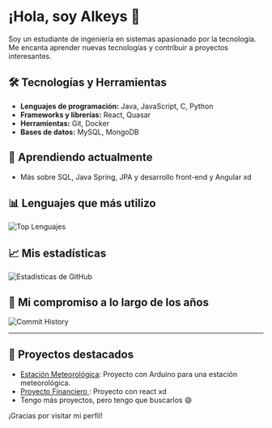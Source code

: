 # ¡Hola, soy Alkeys 👋

Soy un estudiante de ingeniería en sistemas apasionado por la tecnología. Me encanta aprender nuevas tecnologías y contribuir a proyectos interesantes.

## 🛠️ Tecnologías y Herramientas

- **Lenguajes de programación:** Java, JavaScript, C, Python
- **Frameworks y librerías:** React, Quasar
- **Herramientas:** Git, Docker
- **Bases de datos:** MySQL, MongoDB

## 🌱 Aprendiendo actualmente

- Más sobre SQL, Java Spring, JPA y desarrollo front-end y Angular xd 

## 📊 Lenguajes que más utilizo

![Top Lenguajes](https://github-readme-stats.vercel.app/api/top-langs/?username=alkeys&layout=compact&theme=radical)

## 📈 Mis estadísticas

![Estadísticas de GitHub](https://github-readme-stats.vercel.app/api?username=alkeys&show_icons=true&theme=radical)

## 📅 Mi compromiso a lo largo de los años

![Commit History](https://github-readme-streak-stats.herokuapp.com/?user=alkeys&theme=radical&animation=true)

---



## 🚀 Proyectos destacados

- [Estación Meteorológica](https://github.com/alkeys/animated-guacamole): Proyecto con Arduino para una estación meteorológica.
- [Proyecto Financiero ](https://github.com/alkeys/fictional-disco): Proyecto con react xd
- Tengo más proyectos, pero tengo que buscarlos 😄

¡Gracias por visitar mi perfil! 

